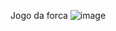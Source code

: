 Jogo da forca
![image](https://github.com/user-attachments/assets/0167e0c1-700a-4da2-92c2-b20ecaad7943)
